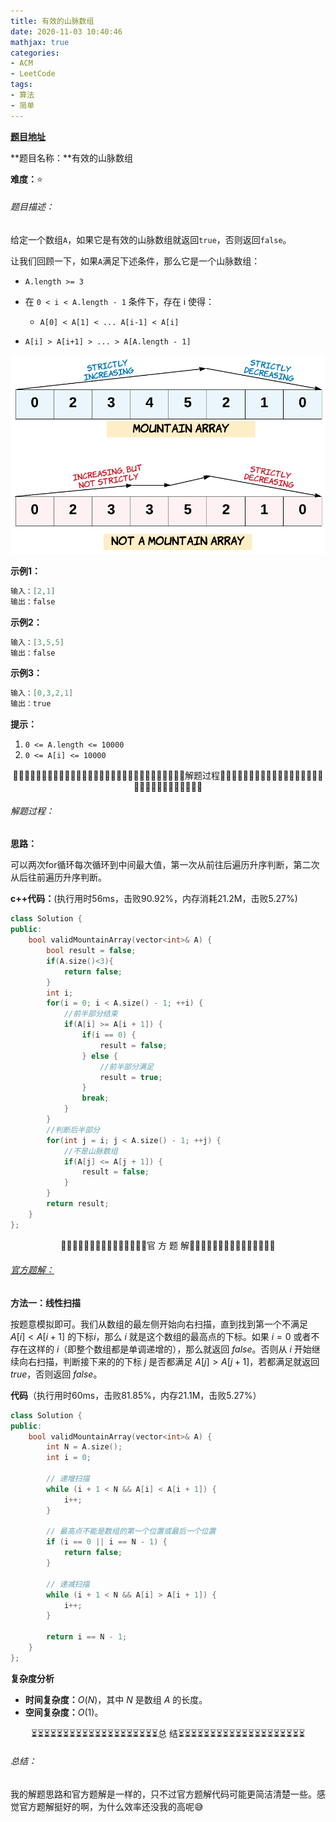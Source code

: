 ```yaml
---
title: 有效的山脉数组
date: 2020-11-03 10:40:46
mathjax: true
categories:
- ACM
- LeetCode
tags:
- 算法
- 简单
---
```


**[题目地址](https://leetcode-cn.com/problems/intersection-of-two-arrays/)**

**题目名称：**有效的山脉数组

**难度：**⭐

###### 题目描述：

给定一个数组`A`，如果它是有效的山脉数组就返回`true`，否则返回`false`。

让我们回顾一下，如果`A`满足下述条件，那么它是一个山脉数组：

- `A.length >= 3`

- 在 `0 < i < A.length - 1` 条件下，存在 i 使得：

  - `A[0] < A[1] < ... A[i-1] < A[i]`
- `A[i] > A[i+1] > ... > A[A.length - 1]`

<!-- more -->

![img](%E6%9C%89%E6%95%88%E7%9A%84%E5%B1%B1%E8%84%89%E6%95%B0%E7%BB%84/hint_valid_mountain_array.png)

**示例1：**

```c++
输入：[2,1]
输出：false
```

**示例2：**

```c++
输入：[3,5,5]
输出：false
```

**示例3：**

```c++
输入：[0,3,2,1]
输出：true
```

**提示：**

1. `0 <= A.length <= 10000`
2. `0 <= A[i] <= 10000 `



<center>🙋‍♂️🙋‍♂️🙋‍♂️🙋‍♂️🙋‍♂️🙋‍♂️🙋‍♂️🙋‍♂️🙋‍♂️🙋‍♂️🙋‍♂️🙋‍♂️🙋‍♂️🙋‍♂️🙋‍♂️解题过程🙋‍♂️🙋‍♂️🙋‍♂️🙋‍♂️🙋‍♂️🙋‍♂️🙋‍♂️🙋‍♂️🙋‍♂️🙋‍♂️🙋‍♂️🙋‍♂️🙋‍♂️🙋‍♂️🙋‍♂️</center>

###### 解题过程：

**思路：**

可以两次for循环每次循环到中间最大值，第一次从前往后遍历升序判断，第二次从后往前遍历升序判断。

**c++代码：**(执行用时56ms，击败90.92%，内存消耗21.2M，击败5.27%)

```c++
class Solution {
public:
    bool validMountainArray(vector<int>& A) {
        bool result = false;
        if(A.size()<3){
            return false;
        }
        int i;
        for(i = 0; i < A.size() - 1; ++i) {
            //前半部分结束
            if(A[i] >= A[i + 1]) {
                if(i == 0) {
                    result = false;
                } else {
                    //前半部分满足
                    result = true;
                }
                break;
            }
        }
        //判断后半部分
        for(int j = i; j < A.size() - 1; ++j) {
            //不是山脉数组
            if(A[j] <= A[j + 1]) {
                result = false;
            }
        }
        return result;
    }
};
```



<center>💎💎💎💎💎💎💎💎💎💎💎💎💎💎💎官 方 题 解💎💎💎💎💎💎💎💎💎💎💎💎💎💎💎</center>

###### [官方题解：](https://leetcode-cn.com/problems/valid-mountain-array/solution/you-xiao-de-shan-mai-shu-zu-by-leetcode-solution/)

**方法一：线性扫描**

按题意模拟即可。我们从数组的最左侧开始向右扫描，直到找到第一个不满足 $A[i] < A[i + 1]$ 的下标$i$，那么 $i$ 就是这个数组的最高点的下标。如果 $i = 0$ 或者不存在这样的 $i$（即整个数组都是单调递增的），那么就返回 $false$。否则从 $i$ 开始继续向右扫描，判断接下来的的下标 $j$ 是否都满足 $A[j] > A[j + 1]$，若都满足就返回 $true$，否则返回 $false$。

**代码**（执行用时60ms，击败81.85%，内存21.1M，击败5.27%）

```c++
class Solution {
public:
    bool validMountainArray(vector<int>& A) {
        int N = A.size();
        int i = 0;

        // 递增扫描
        while (i + 1 < N && A[i] < A[i + 1]) {
            i++;
        }

        // 最高点不能是数组的第一个位置或最后一个位置
        if (i == 0 || i == N - 1) {
            return false;
        }

        // 递减扫描
        while (i + 1 < N && A[i] > A[i + 1]) {
            i++;
        }

        return i == N - 1;
    }
};
```

**复杂度分析**

- **时间复杂度：**$O(N)$，其中 $N$ 是数组 $A$ 的长度。
- **空间复杂度：**$O(1)$。



<center>⏳⏳⏳⏳⏳⏳⏳⏳⏳⏳⏳⏳⏳⏳⏳⏳⏳⏳⏳⏳总 结⏳⏳⏳⏳⏳⏳⏳⏳⏳⏳⏳⏳⏳⏳⏳⏳⏳⏳⏳⏳</center>

###### 总结：

我的解题思路和官方题解是一样的，只不过官方题解代码可能更简洁清楚一些。感觉官方题解挺好的啊，为什么效率还没我的高呢😅



